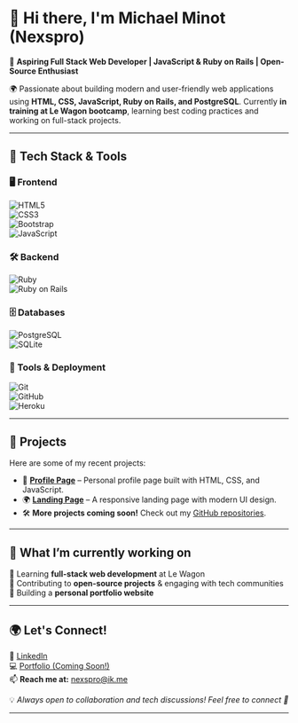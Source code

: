 # 👋 Hi there, I'm Michael Minot (Nexspro) 

🚀 **Aspiring Full Stack Web Developer | JavaScript & Ruby on Rails | Open-Source Enthusiast**  

🌍 Passionate about building modern and user-friendly web applications using **HTML, CSS, JavaScript, Ruby on Rails, and PostgreSQL**. Currently **in training at Le Wagon bootcamp**, learning best coding practices and working on full-stack projects.

---

## 🔧 Tech Stack & Tools  
### 🖥 Frontend  
![HTML5](https://img.shields.io/badge/HTML5-E34F26?style=for-the-badge&logo=html5&logoColor=white)  
![CSS3](https://img.shields.io/badge/CSS3-1572B6?style=for-the-badge&logo=css3&logoColor=white)  
![Bootstrap](https://img.shields.io/badge/Bootstrap-7952B3?style=for-the-badge&logo=bootstrap&logoColor=white)  
![JavaScript](https://img.shields.io/badge/JavaScript-F7DF1E?style=for-the-badge&logo=javascript&logoColor=black)  

### 🛠 Backend  
![Ruby](https://img.shields.io/badge/Ruby-CC342D?style=for-the-badge&logo=ruby&logoColor=white)  
![Ruby on Rails](https://img.shields.io/badge/Ruby_on_Rails-CC0000?style=for-the-badge&logo=ruby-on-rails&logoColor=white)  

### 🗄 Databases  
![PostgreSQL](https://img.shields.io/badge/PostgreSQL-336791?style=for-the-badge&logo=postgresql&logoColor=white)  
![SQLite](https://img.shields.io/badge/SQLite-003B57?style=for-the-badge&logo=sqlite&logoColor=white)  

### 🔧 Tools & Deployment  
![Git](https://img.shields.io/badge/Git-F05032?style=for-the-badge&logo=git&logoColor=white)  
![GitHub](https://img.shields.io/badge/GitHub-181717?style=for-the-badge&logo=github&logoColor=white)  
![Heroku](https://img.shields.io/badge/Heroku-430098?style=for-the-badge&logo=heroku&logoColor=white)  

---

## 📌 Projects
Here are some of my recent projects:
- 🎨 **[Profile Page](https://nexspro.github.io/profile/)** – Personal profile page built with HTML, CSS, and JavaScript.  
- 🌍 **[Landing Page](https://nexspro.github.io/landing/)** – A responsive landing page with modern UI design.  
- 🛠 **More projects coming soon!** Check out my [GitHub repositories](https://github.com/nexspro).

---

## 🎯 What I’m currently working on
🔹 Learning **full-stack web development** at Le Wagon  
🔹 Contributing to **open-source projects** & engaging with tech communities  
🔹 Building a **personal portfolio website**  

---

## 🌍 Let's Connect!
💼 [LinkedIn](https://www.linkedin.com/in/nexspro/)  
💻 [Portfolio (Coming Soon!)](#)  
📫 **Reach me at:** nexspro@ik.me  

💡 *Always open to collaboration and tech discussions! Feel free to connect 🚀*

---
